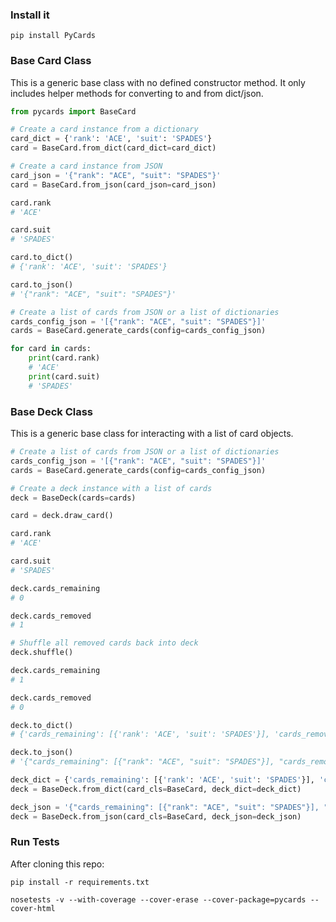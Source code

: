 ### Install it

```
pip install PyCards
```


### Base Card Class
This is a generic base class with no defined constructor method. It only includes helper methods for converting to and from dict/json.

```python
from pycards import BaseCard

# Create a card instance from a dictionary
card_dict = {'rank': 'ACE', 'suit': 'SPADES'}
card = BaseCard.from_dict(card_dict=card_dict)

# Create a card instance from JSON
card_json = '{"rank": "ACE", "suit": "SPADES"}'
card = BaseCard.from_json(card_json=card_json)

card.rank
# 'ACE'

card.suit
# 'SPADES'

card.to_dict()
# {'rank': 'ACE', 'suit': 'SPADES'}

card.to_json()
# '{"rank": "ACE", "suit": "SPADES"}'

# Create a list of cards from JSON or a list of dictionaries
cards_config_json = '[{"rank": "ACE", "suit": "SPADES"}]'
cards = BaseCard.generate_cards(config=cards_config_json)

for card in cards:
    print(card.rank)
    # 'ACE'
    print(card.suit)
    # 'SPADES'
```


### Base Deck Class
This is a generic base class for interacting with a list of card objects.

```python
# Create a list of cards from JSON or a list of dictionaries
cards_config_json = '[{"rank": "ACE", "suit": "SPADES"}]'
cards = BaseCard.generate_cards(config=cards_config_json)

# Create a deck instance with a list of cards
deck = BaseDeck(cards=cards)

card = deck.draw_card()

card.rank
# 'ACE'

card.suit
# 'SPADES'

deck.cards_remaining
# 0

deck.cards_removed
# 1

# Shuffle all removed cards back into deck
deck.shuffle()

deck.cards_remaining
# 1

deck.cards_removed
# 0

deck.to_dict()
# {'cards_remaining': [{'rank': 'ACE', 'suit': 'SPADES'}], 'cards_removed': []}

deck.to_json()
# '{"cards_remaining": [{"rank": "ACE", "suit": "SPADES"}], "cards_removed": []}'

deck_dict = {'cards_remaining': [{'rank': 'ACE', 'suit': 'SPADES'}], 'cards_removed': []}
deck = BaseDeck.from_dict(card_cls=BaseCard, deck_dict=deck_dict)

deck_json = '{"cards_remaining": [{"rank": "ACE", "suit": "SPADES"}], "cards_removed": []}'
deck = BaseDeck.from_json(card_cls=BaseCard, deck_json=deck_json)
```


### Run Tests

After cloning this repo:

```
pip install -r requirements.txt
```

```
nosetests -v --with-coverage --cover-erase --cover-package=pycards --cover-html
```
